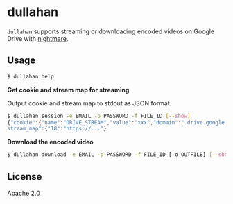 # dullahan

`dullahan` supports streaming or downloading encoded videos on Google Drive with [nightmare](https://github.com/segmentio/nightmare).

## Usage

```bash
$ dullahan help
```

**Get cookie and stream map for streaming**

Output cookie and stream map to stdout as JSON format.

```bash
$ dullahan session -e EMAIL -p PASSWORD -f FILE_ID [--show]
{"cookie":{"name":"DRIVE_STREAM","value":"xxx","domain":".drive.google.com","hostOnly":false,"path":"/","secure":true,"httpOnly":true,"session":true},"
stream_map":{"18":"https://..."}
```

**Download the encoded video**

```bash
$ dullahan download -e EMAIL -p PASSWORD -f FILE_ID [-o OUTFILE] [--show]
```

## License

Apache 2.0